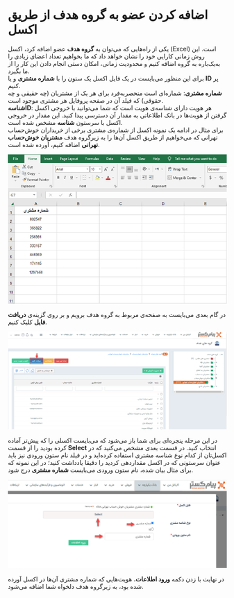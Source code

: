 # اضافه کردن عضو به گروه هدف از طریق اکسل
یکی از راه‌هایی که می‌توان به **گروه هدف** عضو اضافه کرد، اکسل (Excel) است. این روش زمانی کارایی خود را نشان خواهد داد که ما بخواهیم تعداد اعضای زیادی را 
 به‌یک‌باره به گروه اضافه کنیم و محدودیت زمانی‌، امکان دستی انجام دادن این کار را از ما بگیرد.<br>
برای این منظور می‌بایست در یک فایل اکسل یک ستون را با **شماره مشتری** و یا **ID** پر کنیم.<br>
**شماره مشتری**: شماره‌ای است منحصر‌به‌فرد برای هر یک از مشتریان (چه حقیقی و چه حقوقی) که  فیلد آن در صفحه پروفایل  هر  مشتری موجود است.<br>
**شناسهID**: ‌هر هویت دارای شناسه‌ی هویت است که شما می‌توانید با خروجی اکسل گرفتن از هویت‌ها در بانک اطلاعاتی به مقدار آن دسترسی پیدا کنید. این مقدار در خروجی اکسل با سرستون **شناسه** مشخص شده است.<br>
برای مثال در ادامه یک نمونه اکسل از شماره‌ی مشتری برخی از خریداران خوش‌حساب تهرانی که می‌خواهیم از طریق اکسل آن‌ها را به زیرگروه هدف **مشتریان خوش‌حساب تهرانی** اضافه کنیم، آورده شده است.

![نمونه اکسل برای افزودن هویت به گروه هدف](../Images/ExcelExampleToAddIdentityToTheTargetGroup.png)


در گام بعدی می‌بایست به صفحه‌ی مربوط به گروه هدف برویم و بر روی گزینه‌ی **دریافت فایل** کلیک کنیم.

![گزینه افزودن اکسلی هویت به گروه هدف](../Images/TheOptionToAddExcelIdenTityToTheTargetGroup.png)

در این مرحله پنجره‌ای برای شما باز می‌شود که می‌بایست اکسلی را که پیش‌تر آماده کرده بودید را از قسمت **Select**  انتخاب کنید. در قسمت بعدی مشخص می‌کنید که در اکسل‌تان از کدام نوع شناسه مشتری استفاده کرده‌اید و در فیلد نام ستون ورودی نیز باید عنوان سرستونی که در اکسل مقداردهی کردید را دقیقا یادداشت کنید؛ در این نمونه که برای مثال بیان شده، نام ستون ورودی می‌بایست **شماره مشتری** درج شود.

![مرحله آخر افزودن هویت به گروه هدف از طریق اکسل](../Images/TheLastStepIsToAddIdentityToTheTargetGroupThroughExcel.png)

در نهایت با زدن دکمه **ورود اطلاعات**، هویت‌هایی که شماره مشتری آن‌ها در اکسل آورده شده بود، به زیرگروه هدف دلخواه شما اضافه می‌شود.
